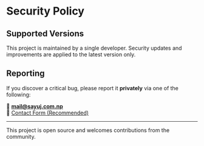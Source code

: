 # Security Policy

## Supported Versions

This project is maintained by a single developer. Security updates and improvements are applied to the latest version only.

## Reporting

If you discover a critical bug, please report it **privately** via one of the following:

📧 **mail@sayuj.com.np**  
🔗 [Contact Form (Recommended)](https://garrulous-belly-2d2.notion.site/2172054224e680209d1dd7541bc86f48?pvs=105)

---

This project is open source and welcomes contributions from the community.
